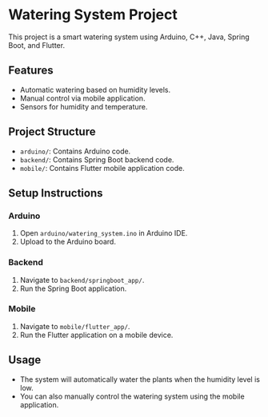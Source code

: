 # Watering System Project

This project is a smart watering system using Arduino, C++, Java, Spring Boot, and Flutter.

## Features
- Automatic watering based on humidity levels.
- Manual control via mobile application.
- Sensors for humidity and temperature.

## Project Structure
- `arduino/`: Contains Arduino code.
- `backend/`: Contains Spring Boot backend code.
- `mobile/`: Contains Flutter mobile application code.

## Setup Instructions
### Arduino
1. Open `arduino/watering_system.ino` in Arduino IDE.
2. Upload to the Arduino board.

### Backend
1. Navigate to `backend/springboot_app/`.
2. Run the Spring Boot application.

### Mobile
1. Navigate to `mobile/flutter_app/`.
2. Run the Flutter application on a mobile device.

## Usage
- The system will automatically water the plants when the humidity level is low.
- You can also manually control the watering system using the mobile application.
